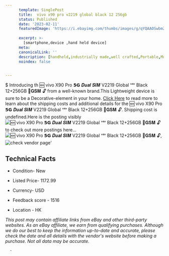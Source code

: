 ```yaml
---
      template: SinglePost
      title:  vivo x90 pro v2219 global black 12 256gb 
      status: Published
      date: '2023-02-11'
      featuredImage: 'https://i.ebayimg.com/thumbs/images/g/qYQAAOSwbmZj5zL2/s-l225.jpg'
      
      excerpt: >-
        [smartphone,device ,hand held device]
      meta:
      canonicalLink: ''
      description: [handheld,industrially made,well crafted,Portable,Mobile,Compact,Convenient,Lightweight,Maneuverable,Man-portable,Miniature,Carriable,Hand-held,Light,Holdable,Transportable,Mobile device,Pocket-sized,On-the-go,Wireless,Cordless,Compact size,Convenient size, smartphone,device ,hand held device]
      noindex: false
      

---
```

$
      Introducing th 🆕 vivo X90 Pro 𝟱𝗚 𝑫𝒖𝒂𝒍 𝑺𝑰𝑴 V2219 Global ᵛᵉʳ Black 12+256GB 📡𝐆𝐒𝐌 🔓 from a well-known brand.This Lightweight device  is sure to be a Decorative-element in your home. [Click Here](https://www.ebay.com/itm/225361719984?hash=item34789af2b0%3Ag%3AqYQAAOSwbmZj5zL2&mkevt=1&mkcid=1&mkrid=711-53200-19255-0&campid=%253CePNCampaignId%253E&customid=%253CreferenceId%253E&toolid=10049) to read more to learn about the shipping costs and additional details for the 🆕 vivo X90 Pro 𝟱𝗚 𝑫𝒖𝒂𝒍 𝑺𝑰𝑴 V2219 Global ᵛᵉʳ Black 12+256GB 📡𝐆𝐒𝐌 🔓. Shipping cost is undefined.Here is the posting visibly ![🆕 vivo X90 Pro 𝟱𝗚 𝑫𝒖𝒂𝒍 𝑺𝑰𝑴 V2219 Global ᵛᵉʳ Black 12+256GB 📡𝐆𝐒𝐌 🔓](https://i.ebayimg.com/thumbs/images/g/qYQAAOSwbmZj5zL2/s-l225.jpg) to check out more postings here... ![🆕 vivo X90 Pro 𝟱𝗚 𝑫𝒖𝒂𝒍 𝑺𝑰𝑴 V2219 Global ᵛᵉʳ Black 12+256GB 📡𝐆𝐒𝐌 🔓](https://i.ebayimg.com/images/g/qYQAAOSwbmZj5zL2/s-l960.jpg), ![check vendor page]()'

      

 ## Technical Facts 



     
      

 - Condition- New 


      

 - Listed Price- 1172.99 


      

 - Currency- USD 


      

 - Feedback score - 1516 


      

 - Location - HK 


      
      

 *_This post may contain affiliate links from eBay and other third-party websites. As an eBay affiliate, we earn from qualifying purchases. Although we do our best to keep the information up-to-date and accurate, please check the date and all details with the vendor's website before making a purchase. Not all data may be accurate._*




      -
